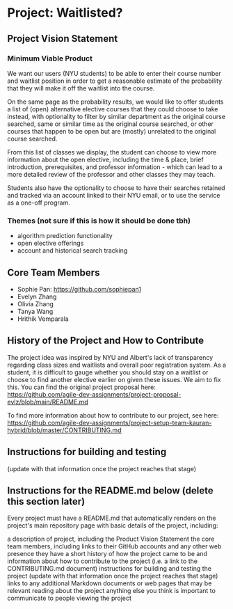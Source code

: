 # Project: Waitlisted?

## Project Vision Statement

### Minimum Viable Product
We want our users (NYU students) to be able to enter their course number and waitlist position in order to get a reasonable estimate of the probability that they will make it off the waitlist into the course.

On the same page as the probability results, we would like to offer students a list of (open) alternative elective courses that they could choose to take instead, with optionality to filter by similar department as the original course searched, same or similar time as the original course searched, or other courses that happen to be open but are (mostly) unrelated to the original course searched.

From this list of classes we display, the student can choose to view more information about the open elective, including the time & place, brief introduction, prerequisites, and professor information - which can lead to a more detailed review of the professor and other classes they may teach.

Students also have the optionality to choose to have their searches retained and tracked via an account linked to their NYU email, or to use the service as a one-off program.

### Themes  (not sure if this is how it should be done tbh)
- algorithm prediction functionality
- open elective offerings
- account and historical search tracking

## Core Team Members
- Sophie Pan: https://github.com/sophiepan1
- Evelyn Zhang
- Olivia Zhang
- Tanya Wang
- Hrithik Vemparala

## History of the Project and How to Contribute
The project idea was inspired by NYU and Albert's lack of transparency regarding class sizes and waitlists and overall poor registration system.  As a student, it is difficult to gauge whether you should stay on a waitlist or choose to find another elective earlier on given these issues.  We aim to fix this.  You can find the original project proposal here: https://github.com/agile-dev-assignments/project-proposal-evlz/blob/main/README.md

To find more information about how to contribute to our project, see here: https://github.com/agile-dev-assignments/project-setup-team-kauran-hybrid/blob/master/CONTRIBUTING.md

## Instructions for building and testing
(update with that information once the project reaches that stage)

## Instructions for the README.md below (delete this section later)

Every project must have a README.md that automatically renders on the project's main repository page with basic details of the project, including:

a description of project, including the Product Vision Statement
the core team members, including links to their GitHub accounts and any other web presence they have
a short history of how the project came to be and information about how to contribute to the project (i.e. a link to the CONTRIBUTING.md document)
instructions for building and testing the project (update with that information once the project reaches that stage)
links to any additional Markdown documents or web pages that may be relevant reading about the project
anything else you think is important to communicate to people viewing the project

